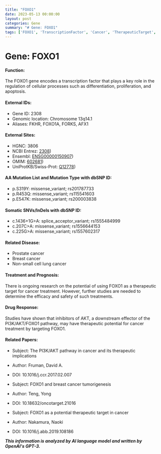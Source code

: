 ```yaml
---
title: "FOXO1"
date: 2023-05-13 00:00:00
layout: post
categories: Gene
summary: "# Gene: FOXO1"
tags: ['FOXO1', 'TranscriptionFactor', 'Cancer', 'TherapeuticTarget', 'AKT', 'PI3K', 'Mutation', 'DrugResponse']
---
```


# Gene: FOXO1

#### Function:
The FOXO1 gene encodes a transcription factor that plays a key role in the regulation of cellular processes such as differentiation, proliferation, and apoptosis.

#### External IDs:
- Gene ID: 2308
- Genomic location: Chromosome 13q14.1
- Aliases: FKHR, FOXO1A, FORKS, AFX1

#### External Sites:
- HGNC: 3806
- NCBI Entrez: [2308](https://www.ncbi.nlm.nih.gov/gene/2308))
- Ensembl: [ENSG00000150907](https://www.ensembl.org/Homo_sapiens/Gene/Summary?g=ENSG00000150907;r=13:48896565-49070603))
- OMIM: [602681](https://www.omim.org/entry/602681))
- UniProtKB/Swiss-Prot: [Q12778](https://www.uniprot.org/uniprot/Q12778))

#### AA Mutation List and Mutation Type with dbSNP ID:
- p.S319Y: missense_variant; rs201787733
- p.R453Q: missense_variant; rs115541603
- p.E547K: missense_variant; rs200003838

#### Somatic SNVs/InDels with dbSNP ID:
- c.1436+1G>A: splice_acceptor_variant; rs1555484999
- c.207C>A: missense_variant; rs1556644153
- c.225G>A: missense_variant; rs1557602317

#### Related Disease:
- Prostate cancer
- Breast cancer
- Non-small cell lung cancer

#### Treatment and Prognosis:
There is ongoing research on the potential of using FOXO1 as a therapeutic target for cancer treatment. However, further studies are needed to determine the efficacy and safety of such treatments.

#### Drug Response:
Studies have shown that inhibitors of AKT, a downstream effector of the PI3K/AKT/FOXO1 pathway, may have therapeutic potential for cancer treatment by targeting FOXO1.

#### Related Papers:
- Subject: The PI3K/AKT pathway in cancer and its therapeutic implications
- Author: Fruman, David A.
- DOI: 10.1016/j.ccr.2017.02.007

- Subject: FOXO1 and breast cancer tumorigenesis
- Author: Teng, Yong
- DOI: 10.18632/oncotarget.21016

- Subject: FOXO1 as a potential therapeutic target in cancer
- Author: Nakamura, Naoki
- DOI: 10.1016/j.abb.2019.108186

**_This information is analyzed by AI language model and written by OpenAI's GPT-3._**